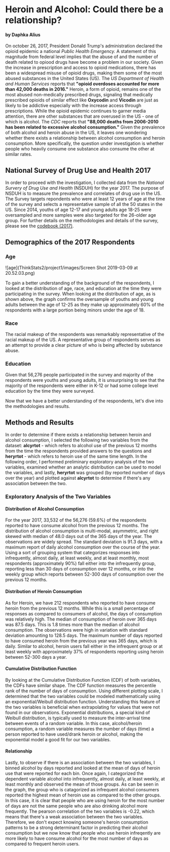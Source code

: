 # Heroin and Alcohol: Could there be a relationship?
#### by Daphka Alius

On october 26, 2017, President Donald Trump's administration declared the opioid epidemic a national *Public Health Emergency.* A statement of this magnitude from federal level implies that the abuse of and the number of death related to opiood drugs have become a problem in our society. Given the increase in prescription and access to opioid medications, there has been a widespread misuse of opioid drugs, making them some of the most abused substances in the United States (US). The *US Department of Health and Human Services* reports that **"opioid overdoses accounted for more than 42,000 deaths in 2016."** Heroin, a form of opioid, remains one of the most abused non-medically prescribed drugs, signaling that medically prescribed opioids of similar effect like **Oxycodin** and **Vicodin** are just as likely to be addictive especially with the increase access through prescriptions. While the opioid epidemic continues to garner media attention, there are other substances that are overused in the US - one of which is alcohol. The *CDC* reports that **"88,000 deaths from 2006-2010 has been related to excessive alcohol consumption."** Given the prevalence of both alcohol and heroin abuse in the US, it leaves one wondering whether there exists a relationship between alcohol consumption and heroin consumption. More specifically, the question under investigation is whether people who heavily consume one substance also consume the other at similar rates.

## National Survey of Drug Use and Health 2017
In order to proceed with the investigation, I collected data from the *National Survery of Drug Use and Health* (NSDUH) for the year 2017. The purpose of NSDUH is to measure the prevalence and correlates of drug use in the US. The Survey targets repondents who were at least 12 years of age at the time of the survey and selects a representative sample of all the 50 states in the US. Since 2014, youths of age 12-17 and young adults age 18-25 were oversampled and more samples were also targeted for the 26-older age group. For further details on the methodologies and details of the survey, please see the [ codebook (2017)](http://samhda.s3-us-gov-west-1.amazonaws.com/s3fs-public/field-uploads-protected/studies/NSDUH-2017/NSDUH-2017-datasets/NSDUH-2017-DS0001/NSDUH-2017-DS0001-info/NSDUH-2017-DS0001-info-codebook.pdf).


## Demographics of the 2017 Respondents
### Age
![age](ThinkStats2/project1/images/Screen Shot 2019-03-09 at 20.52.03.png)
      

To gain a better understanding of the background of the respondents, I looked at the distribution of age, race, and education at the time they were participating in the survey. When looking at the distribution of age, as is shown above, the graph confirms the oversample of youths and young adults between the age of 12-25 as they make up approximately 60% of the respondents with a large portion being minors under the age of 18.

### Race

The racial makeup of the respondents was remarkably representative of the racial makeup of the US. A representative group of respondents serves as an attempt to provide a clear picture of who is being affected by substance abuse.

### Education

Given that 56,276 people participated in the survey and majority of the respondents were youths and young adults, it is unsurprising to see that the majority of the respondents were either in K-12 or had some college level education by the time they were surveyed.

Now that we have a better understanding of the respondents, let's dive into the methodologies and results.


## Methods and Results
In order to determine if there exists a relationship between heroin and alcohol consumption, I selected the following two variables from the dataset: **alcyrtot** - which refers to alcohol use of the previous 12 months from the time the respondents provided answers to the questions  and **heryrtot** - which refers to heroin use of the same time length. In the following order, I performed preliminary exploratory analysis of the two variables, examined whether an analytic distribution can be used to model the variables, and lastly, **heryrtot** was grouped (by reported number of days over the year) and plotted against **alcyrtot** to determine if there's any association between the two.

### Exploratory Analysis of the Two Variables
#### Distribution of Alcohol Consumption

For the year 2017, 33,532 of the 56,276 (59.6%) of the respondents reported to have consume alcohol from the previous 12 months. The distribution of alcohol consumption is multi-modal, asymmetric, and right skewed with median of 48.0 days out of the 365 days of the year. The observations are widely spread. The standard deviation is 91.3 days, with a maximum report of daily alcohol consumption over the course of the year. Using a sort of grouping system that categorizes responses into infrequently, almost daily, at least weekly, and at least monthly, most respondents (approximately 90%) fall either into the infrequently group, reporting less than 30 days of consumption over 12 months, or into the weekly group which reports between 52-300 days of consumption over the previous 12 months.

#### Distribution of Heroin Consumption
As for Heroin, we have 212 respondents who reported to have consume heroin from the previous 12 months. While this is a small percentage of responses as compared to consumers of alcohol, the days of consumption was relatively high. The median of consumption of heroin over 365 days was 87.5 days. This is 1.8 times more than the median of alcohol consumption. The observations were high in variation with standard deviation amounting to 128.5 days. The maximum number of days reported to have consumed heroin from the previous year was 365 days, which is daily. Similar to alcohol, heroin users fall either in the infrequent group or at least weekly with approximately 37% of respondents reporting using heroin between 52-300 days a year.

#### Cumulative Distribution Function

By looking at the Cumulative Distribution Function (CDF) of both variables, the CDFs have similar shape. The CDF function measures the percentile rank of the number of days of consumption. Using different plotting scale, I determined that the two variables could be modeled mathematically using an exponential/Weibull distribution function. Understanding this feature of the two variables is beneficial when extrapolating for values that were not found in our observations. Exponential distributions, a special kind of Weibull distribution, is typically used to measure the inter-arrival time between events of a random variable. In this case,  alcohol/heroin consumption, a random variable measures the number of days (time) a person reported to have used/drank heroin or alcohol, making the exponential model a good fit for our two variables.

#### Relationship


Lastly, to observe if there is an association between the two variables, I binned alcohol by days reported and looked at the mean of days of heroin use that were reported for each bin. Once again, I categorized the dependent variable alcohol into infrequently, almost daily, at least weekly, at least monthly and observed the mean of those groups. As can be seen in the graph, the group who is catagorized as infrequent alcohol consumers reported the highest mean of heroin use as compared to the other groups. In this case, it is clear that people who are using heroin for the most number of days are not the same people who are also drinking alcohol more frequently. The pearson correlation of the two variables is -0.22, which means that there's a weak association between the two variables. Therefore, we don't expect knowing someone's heroin consumption patterns to be a strong determinant factor in predicting their alcohol consumption but we now know that people who use heroin infreqently are more likely to have consume alcohol for the most number of days as compared to frequent heroin users. 
